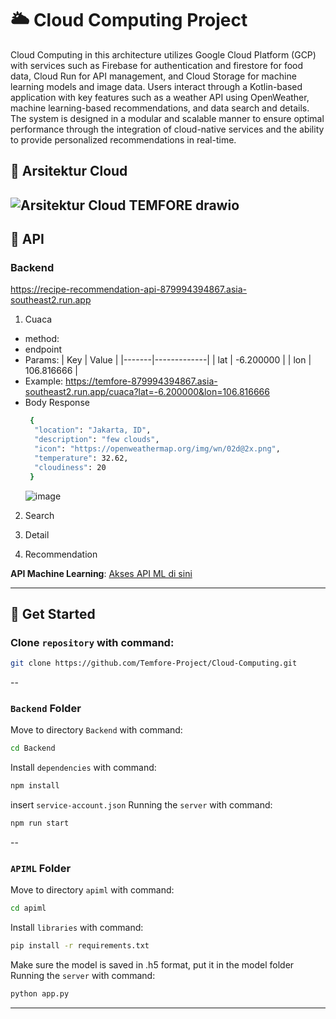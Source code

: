 # 🌥️ **Cloud Computing Project**  

Cloud Computing in this architecture utilizes Google Cloud Platform (GCP) with services such as Firebase for authentication and firestore for food data, Cloud Run for API management, and Cloud Storage for machine learning models and image data. Users interact through a Kotlin-based application with key features such as a weather API using OpenWeather, machine learning-based recommendations, and data search and details. The system is designed in a modular and scalable manner to ensure optimal performance through the integration of cloud-native services and the ability to provide personalized recommendations in real-time. 

## 📐 **Arsitektur Cloud**  
![Arsitektur Cloud TEMFORE drawio](https://github.com/user-attachments/assets/f8fda563-6743-41aa-b223-d244891978dd)
---

## 🔗 **API**  
### Backend 
https://recipe-recommendation-api-879994394867.asia-southeast2.run.app
1. Cuaca
- method:
- endpoint
- Params:
   | Key   | Value       |
   |-------|-------------|
   | lat   | -6.200000   |
   | lon   | 106.816666  |
- Example: https://temfore-879994394867.asia-southeast2.run.app/cuaca?lat=-6.200000&lon=106.816666
- Body Response
  ```bash
   {
    "location": "Jakarta, ID",
    "description": "few clouds",
    "icon": "https://openweathermap.org/img/wn/02d@2x.png",
    "temperature": 32.62,
    "cloudiness": 20
   }
   ```
  ![image](https://github.com/user-attachments/assets/ad85ccef-dcf0-4c18-964e-60ab2d5b06d2)

2. Search

3. Detail

4. Recommendation

**API Machine Learning**: [Akses API ML di sini](https://temfore-879994394867.asia-southeast2.run.app)  

---

## 🚀 **Get Started**  
### Clone `repository` with command:  
```bash
git clone https://github.com/Temfore-Project/Cloud-Computing.git
```
--
### `Backend` Folder
Move to directory `Backend` with command:
```bash
cd Backend
```
Install `dependencies` with command:
```bash
npm install
```
insert `service-account.json`
Running the `server` with command:
```bash
npm run start
```
--
### `APIML` Folder
Move to directory `apiml` with command:
```bash
cd apiml
```
Install `libraries` with command:
```bash
pip install -r requirements.txt
```
Make sure the model is saved in .h5 format, put it in the model folder
Running the `server` with command:
```bash
python app.py
```

--- 
